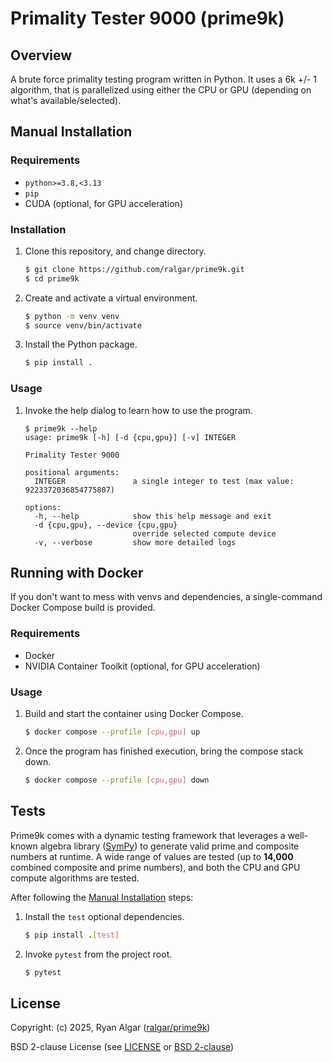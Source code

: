 # Primality Tester 9000 (prime9k)

## Overview

A brute force primality testing program written in Python. It uses a 6k +/- 1
 algorithm, that is parallelized using either the CPU or GPU (depending on
 what's available/selected).

## Manual Installation

### Requirements

- `python>=3.8,<3.13`
- `pip`
- CUDA (optional, for GPU acceleration)

### Installation

1. Clone this repository, and change directory.

   ```sh
   $ git clone https://github.com/ralgar/prime9k.git
   $ cd prime9k
   ```

1. Create and activate a virtual environment.

   ```sh
   $ python -m venv venv
   $ source venv/bin/activate
   ```

1. Install the Python package.

   ```sh
   $ pip install .
   ```

### Usage

1. Invoke the help dialog to learn how to use the program.

   ```text
   $ prime9k --help
   usage: prime9k [-h] [-d {cpu,gpu}] [-v] INTEGER

   Primality Tester 9000

   positional arguments:
     INTEGER               a single integer to test (max value: 9223372036854775807)

   options:
     -h, --help            show this help message and exit
     -d {cpu,gpu}, --device {cpu,gpu}
                           override selected compute device
     -v, --verbose         show more detailed logs
   ```

## Running with Docker

If you don't want to mess with venvs and dependencies, a single-command Docker
 Compose build is provided.

### Requirements

- Docker
- NVIDIA Container Toolkit (optional, for GPU acceleration)

### Usage

1. Build and start the container using Docker Compose.

   ```sh
   $ docker compose --profile [cpu,gpu] up
   ```

1. Once the program has finished execution, bring the compose stack down.

   ```sh
   $ docker compose --profile [cpu,gpu] down
   ```

## Tests

Prime9k comes with a dynamic testing framework that leverages a well-known
 algebra library ([SymPy](https://www.sympy.org/en/index.html)) to generate
 valid prime and composite numbers at runtime. A wide range of values are
 tested (up to **14,000** combined composite and prime numbers), and both the
 CPU and GPU compute algorithms are tested.

After following the [Manual Installation](#manual-installation) steps:

1. Install the `test` optional dependencies.

   ```sh
   $ pip install .[test]
   ```

1. Invoke `pytest` from the project root.

   ```sh
   $ pytest
   ```

## License

Copyright: (c) 2025, Ryan Algar
 ([ralgar/prime9k](https://gitlab.com/ralgar/prime9k))

BSD 2-clause License (see [LICENSE](LICENSE) or
 [BSD 2-clause](https://choosealicense.com/licenses/bsd-2-clause/))
